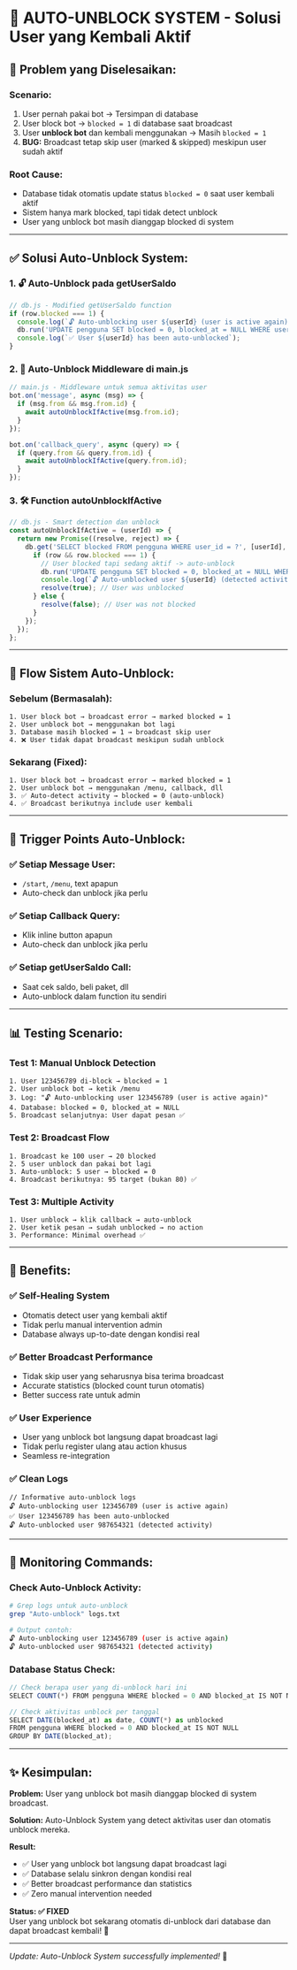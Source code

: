 # 🔄 AUTO-UNBLOCK SYSTEM - Solusi User yang Kembali Aktif

## 🎯 **Problem yang Diselesaikan:**

### **Scenario:**
1. User pernah pakai bot → Tersimpan di database  
2. User block bot → `blocked = 1` di database saat broadcast
3. User **unblock bot** dan kembali menggunakan → Masih `blocked = 1`  
4. **BUG:** Broadcast tetap skip user (marked & skipped) meskipun user sudah aktif

### **Root Cause:**
- Database tidak otomatis update status `blocked = 0` saat user kembali aktif
- Sistem hanya mark blocked, tapi tidak detect unblock
- User yang unblock bot masih dianggap blocked di system

---

## ✅ **Solusi Auto-Unblock System:**

### **1. 🔓 Auto-Unblock pada getUserSaldo**
```javascript
// db.js - Modified getUserSaldo function
if (row.blocked === 1) {
  console.log(`🔓 Auto-unblocking user ${userId} (user is active again)`);
  db.run('UPDATE pengguna SET blocked = 0, blocked_at = NULL WHERE user_id = ?', [userId]);
  console.log(`✅ User ${userId} has been auto-unblocked`);
}
```

### **2. 🎯 Auto-Unblock Middleware di main.js**  
```javascript
// main.js - Middleware untuk semua aktivitas user
bot.on('message', async (msg) => {
  if (msg.from && msg.from.id) {
    await autoUnblockIfActive(msg.from.id);
  }
});

bot.on('callback_query', async (query) => {
  if (query.from && query.from.id) {
    await autoUnblockIfActive(query.from.id);
  }
});
```

### **3. 🛠️ Function autoUnblockIfActive**
```javascript
// db.js - Smart detection dan unblock
const autoUnblockIfActive = (userId) => {
  return new Promise((resolve, reject) => {
    db.get('SELECT blocked FROM pengguna WHERE user_id = ?', [userId], (err, row) => {
      if (row && row.blocked === 1) {
        // User blocked tapi sedang aktif -> auto-unblock
        db.run('UPDATE pengguna SET blocked = 0, blocked_at = NULL WHERE user_id = ?', [userId]);
        console.log(`🔓 Auto-unblocked user ${userId} (detected activity)`);
        resolve(true); // User was unblocked
      } else {
        resolve(false); // User was not blocked
      }
    });
  });
};
```

---

## 🔄 **Flow Sistem Auto-Unblock:**

### **Sebelum (Bermasalah):**
```
1. User block bot → broadcast error → marked blocked = 1
2. User unblock bot → menggunakan bot lagi  
3. Database masih blocked = 1 → broadcast skip user
4. ❌ User tidak dapat broadcast meskipun sudah unblock
```

### **Sekarang (Fixed):**  
```
1. User block bot → broadcast error → marked blocked = 1
2. User unblock bot → menggunakan /menu, callback, dll
3. ✅ Auto-detect activity → blocked = 0 (auto-unblock)
4. ✅ Broadcast berikutnya include user kembali
```

---

## 🎯 **Trigger Points Auto-Unblock:**

### **✅ Setiap Message User:**
- `/start`, `/menu`, text apapun
- Auto-check dan unblock jika perlu

### **✅ Setiap Callback Query:**  
- Klik inline button apapun
- Auto-check dan unblock jika perlu

### **✅ Setiap getUserSaldo Call:**
- Saat cek saldo, beli paket, dll
- Auto-unblock dalam function itu sendiri

---

## 📊 **Testing Scenario:**

### **Test 1: Manual Unblock Detection**
```
1. User 123456789 di-block → blocked = 1
2. User unblock bot → ketik /menu
3. Log: "🔓 Auto-unblocking user 123456789 (user is active again)"
4. Database: blocked = 0, blocked_at = NULL
5. Broadcast selanjutnya: User dapat pesan ✅
```

### **Test 2: Broadcast Flow**  
```
1. Broadcast ke 100 user → 20 blocked
2. 5 user unblock dan pakai bot lagi
3. Auto-unblock: 5 user → blocked = 0
4. Broadcast berikutnya: 95 target (bukan 80) ✅
```

### **Test 3: Multiple Activity**
```
1. User unblock → klik callback → auto-unblock
2. User ketik pesan → sudah unblocked → no action
3. Performance: Minimal overhead ✅
```

---

## 🚀 **Benefits:**

### **✅ Self-Healing System**
- Otomatis detect user yang kembali aktif
- Tidak perlu manual intervention admin
- Database always up-to-date dengan kondisi real

### **✅ Better Broadcast Performance**
- Tidak skip user yang seharusnya bisa terima broadcast
- Accurate statistics (blocked count turun otomatis)
- Better success rate untuk admin

### **✅ User Experience** 
- User yang unblock bot langsung dapat broadcast lagi
- Tidak perlu register ulang atau action khusus
- Seamless re-integration

### **✅ Clean Logs**
```
// Informative auto-unblock logs
🔓 Auto-unblocking user 123456789 (user is active again)
✅ User 123456789 has been auto-unblocked
🔓 Auto-unblocked user 987654321 (detected activity)
```

---

## 🔧 **Monitoring Commands:**

### **Check Auto-Unblock Activity:**
```bash
# Grep logs untuk auto-unblock
grep "Auto-unblock" logs.txt

# Output contoh:
🔓 Auto-unblocking user 123456789 (user is active again)  
🔓 Auto-unblocked user 987654321 (detected activity)
```

### **Database Status Check:**
```javascript
// Check berapa user yang di-unblock hari ini
SELECT COUNT(*) FROM pengguna WHERE blocked = 0 AND blocked_at IS NOT NULL;

// Check aktivitas unblock per tanggal  
SELECT DATE(blocked_at) as date, COUNT(*) as unblocked 
FROM pengguna WHERE blocked = 0 AND blocked_at IS NOT NULL
GROUP BY DATE(blocked_at);
```

---

## ✨ **Kesimpulan:**

**Problem:** User yang unblock bot masih dianggap blocked di system broadcast.

**Solution:** Auto-Unblock System yang detect aktivitas user dan otomatis unblock mereka.

**Result:** 
- ✅ User yang unblock bot langsung dapat broadcast lagi
- ✅ Database selalu sinkron dengan kondisi real
- ✅ Better broadcast performance dan statistics  
- ✅ Zero manual intervention needed

**Status: ✅ FIXED**  
User yang unblock bot sekarang otomatis di-unblock dari database dan dapat broadcast kembali! 🎉

---
*Update: Auto-Unblock System successfully implemented!* 🚀
